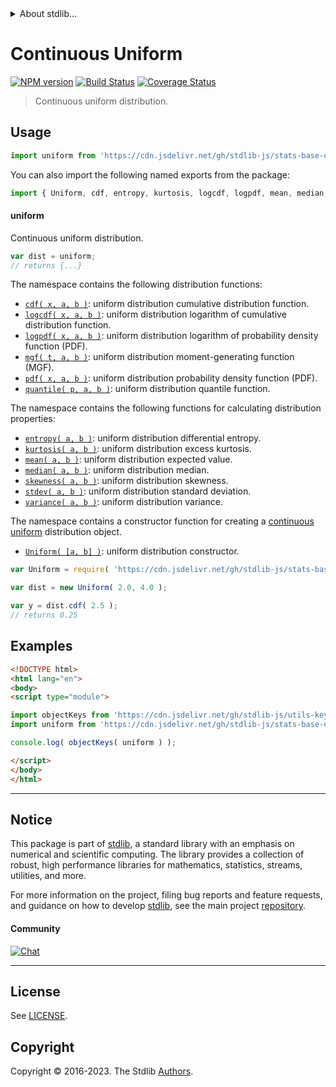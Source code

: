 <!--

@license Apache-2.0

Copyright (c) 2018 The Stdlib Authors.

Licensed under the Apache License, Version 2.0 (the "License");
you may not use this file except in compliance with the License.
You may obtain a copy of the License at

   http://www.apache.org/licenses/LICENSE-2.0

Unless required by applicable law or agreed to in writing, software
distributed under the License is distributed on an "AS IS" BASIS,
WITHOUT WARRANTIES OR CONDITIONS OF ANY KIND, either express or implied.
See the License for the specific language governing permissions and
limitations under the License.

-->


<details>
  <summary>
    About stdlib...
  </summary>
  <p>We believe in a future in which the web is a preferred environment for numerical computation. To help realize this future, we've built stdlib. stdlib is a standard library, with an emphasis on numerical and scientific computation, written in JavaScript (and C) for execution in browsers and in Node.js.</p>
  <p>The library is fully decomposable, being architected in such a way that you can swap out and mix and match APIs and functionality to cater to your exact preferences and use cases.</p>
  <p>When you use stdlib, you can be absolutely certain that you are using the most thorough, rigorous, well-written, studied, documented, tested, measured, and high-quality code out there.</p>
  <p>To join us in bringing numerical computing to the web, get started by checking us out on <a href="https://github.com/stdlib-js/stdlib">GitHub</a>, and please consider <a href="https://opencollective.com/stdlib">financially supporting stdlib</a>. We greatly appreciate your continued support!</p>
</details>

# Continuous Uniform

[![NPM version][npm-image]][npm-url] [![Build Status][test-image]][test-url] [![Coverage Status][coverage-image]][coverage-url] <!-- [![dependencies][dependencies-image]][dependencies-url] -->

> Continuous uniform distribution.



<section class="usage">

## Usage

```javascript
import uniform from 'https://cdn.jsdelivr.net/gh/stdlib-js/stats-base-dists-uniform@v0.1.0-esm/index.mjs';
```

You can also import the following named exports from the package:

```javascript
import { Uniform, cdf, entropy, kurtosis, logcdf, logpdf, mean, median, mgf, pdf, quantile, skewness, stdev, variance } from 'https://cdn.jsdelivr.net/gh/stdlib-js/stats-base-dists-uniform@v0.1.0-esm/index.mjs';
```

#### uniform

Continuous uniform distribution.

```javascript
var dist = uniform;
// returns {...}
```

The namespace contains the following distribution functions:

<!-- <toc pattern="*+(cdf|pdf|mgf|quantile)*"> -->

<div class="namespace-toc">

-   <span class="signature">[`cdf( x, a, b )`][@stdlib/stats/base/dists/uniform/cdf]</span><span class="delimiter">: </span><span class="description">uniform distribution cumulative distribution function.</span>
-   <span class="signature">[`logcdf( x, a, b )`][@stdlib/stats/base/dists/uniform/logcdf]</span><span class="delimiter">: </span><span class="description">uniform distribution logarithm of cumulative distribution function.</span>
-   <span class="signature">[`logpdf( x, a, b )`][@stdlib/stats/base/dists/uniform/logpdf]</span><span class="delimiter">: </span><span class="description">uniform distribution logarithm of probability density function (PDF).</span>
-   <span class="signature">[`mgf( t, a, b )`][@stdlib/stats/base/dists/uniform/mgf]</span><span class="delimiter">: </span><span class="description">uniform distribution moment-generating function (MGF).</span>
-   <span class="signature">[`pdf( x, a, b )`][@stdlib/stats/base/dists/uniform/pdf]</span><span class="delimiter">: </span><span class="description">uniform distribution probability density function (PDF).</span>
-   <span class="signature">[`quantile( p, a, b )`][@stdlib/stats/base/dists/uniform/quantile]</span><span class="delimiter">: </span><span class="description">uniform distribution quantile function.</span>

</div>

<!-- </toc> -->

The namespace contains the following functions for calculating distribution properties:

<!-- <toc pattern="*+(entropy|kurtosis|mean|median|mode|skewness|stdev|variance)*"> -->

<div class="namespace-toc">

-   <span class="signature">[`entropy( a, b )`][@stdlib/stats/base/dists/uniform/entropy]</span><span class="delimiter">: </span><span class="description">uniform distribution differential entropy.</span>
-   <span class="signature">[`kurtosis( a, b )`][@stdlib/stats/base/dists/uniform/kurtosis]</span><span class="delimiter">: </span><span class="description">uniform distribution excess kurtosis.</span>
-   <span class="signature">[`mean( a, b )`][@stdlib/stats/base/dists/uniform/mean]</span><span class="delimiter">: </span><span class="description">uniform distribution expected value.</span>
-   <span class="signature">[`median( a, b )`][@stdlib/stats/base/dists/uniform/median]</span><span class="delimiter">: </span><span class="description">uniform distribution median.</span>
-   <span class="signature">[`skewness( a, b )`][@stdlib/stats/base/dists/uniform/skewness]</span><span class="delimiter">: </span><span class="description">uniform distribution skewness.</span>
-   <span class="signature">[`stdev( a, b )`][@stdlib/stats/base/dists/uniform/stdev]</span><span class="delimiter">: </span><span class="description">uniform distribution standard deviation.</span>
-   <span class="signature">[`variance( a, b )`][@stdlib/stats/base/dists/uniform/variance]</span><span class="delimiter">: </span><span class="description">uniform distribution variance.</span>

</div>

<!-- </toc> -->

The namespace contains a constructor function for creating a [continuous uniform][uniform-distribution] distribution object.

<!-- <toc pattern="*ctor*"> -->

<div class="namespace-toc">

-   <span class="signature">[`Uniform( [a, b] )`][@stdlib/stats/base/dists/uniform/ctor]</span><span class="delimiter">: </span><span class="description">uniform distribution constructor.</span>

</div>

<!-- </toc> -->

```javascript
var Uniform = require( 'https://cdn.jsdelivr.net/gh/stdlib-js/stats-base-dists-uniform' ).Uniform;

var dist = new Uniform( 2.0, 4.0 );

var y = dist.cdf( 2.5 );
// returns 0.25
```

</section>

<!-- /.usage -->

<section class="examples">

## Examples

<!-- TODO: better examples -->

<!-- eslint no-undef: "error" -->

```html
<!DOCTYPE html>
<html lang="en">
<body>
<script type="module">

import objectKeys from 'https://cdn.jsdelivr.net/gh/stdlib-js/utils-keys@esm/index.mjs';
import uniform from 'https://cdn.jsdelivr.net/gh/stdlib-js/stats-base-dists-uniform@v0.1.0-esm/index.mjs';

console.log( objectKeys( uniform ) );

</script>
</body>
</html>
```

</section>

<!-- /.examples -->

<!-- Section for related `stdlib` packages. Do not manually edit this section, as it is automatically populated. -->

<section class="related">

</section>

<!-- /.related -->

<!-- Section for all links. Make sure to keep an empty line after the `section` element and another before the `/section` close. -->


<section class="main-repo" >

* * *

## Notice

This package is part of [stdlib][stdlib], a standard library with an emphasis on numerical and scientific computing. The library provides a collection of robust, high performance libraries for mathematics, statistics, streams, utilities, and more.

For more information on the project, filing bug reports and feature requests, and guidance on how to develop [stdlib][stdlib], see the main project [repository][stdlib].

#### Community

[![Chat][chat-image]][chat-url]

---

## License

See [LICENSE][stdlib-license].


## Copyright

Copyright &copy; 2016-2023. The Stdlib [Authors][stdlib-authors].

</section>

<!-- /.stdlib -->

<!-- Section for all links. Make sure to keep an empty line after the `section` element and another before the `/section` close. -->

<section class="links">

[npm-image]: http://img.shields.io/npm/v/@stdlib/stats-base-dists-uniform.svg
[npm-url]: https://npmjs.org/package/@stdlib/stats-base-dists-uniform

[test-image]: https://github.com/stdlib-js/stats-base-dists-uniform/actions/workflows/test.yml/badge.svg?branch=v0.1.0
[test-url]: https://github.com/stdlib-js/stats-base-dists-uniform/actions/workflows/test.yml?query=branch:v0.1.0

[coverage-image]: https://img.shields.io/codecov/c/github/stdlib-js/stats-base-dists-uniform/main.svg
[coverage-url]: https://codecov.io/github/stdlib-js/stats-base-dists-uniform?branch=main

<!--

[dependencies-image]: https://img.shields.io/david/stdlib-js/stats-base-dists-uniform.svg
[dependencies-url]: https://david-dm.org/stdlib-js/stats-base-dists-uniform/main

-->

[chat-image]: https://img.shields.io/gitter/room/stdlib-js/stdlib.svg
[chat-url]: https://app.gitter.im/#/room/#stdlib-js_stdlib:gitter.im

[stdlib]: https://github.com/stdlib-js/stdlib

[stdlib-authors]: https://github.com/stdlib-js/stdlib/graphs/contributors

[umd]: https://github.com/umdjs/umd
[es-module]: https://developer.mozilla.org/en-US/docs/Web/JavaScript/Guide/Modules

[deno-url]: https://github.com/stdlib-js/stats-base-dists-uniform/tree/deno
[umd-url]: https://github.com/stdlib-js/stats-base-dists-uniform/tree/umd
[esm-url]: https://github.com/stdlib-js/stats-base-dists-uniform/tree/esm
[branches-url]: https://github.com/stdlib-js/stats-base-dists-uniform/blob/main/branches.md

[stdlib-license]: https://raw.githubusercontent.com/stdlib-js/stats-base-dists-uniform/main/LICENSE

[uniform-distribution]: https://en.wikipedia.org/wiki/Uniform_distribution_%28continuous%29

<!-- <toc-links> -->

[@stdlib/stats/base/dists/uniform/ctor]: https://github.com/stdlib-js/stats-base-dists-uniform-ctor/tree/esm

[@stdlib/stats/base/dists/uniform/entropy]: https://github.com/stdlib-js/stats-base-dists-uniform-entropy/tree/esm

[@stdlib/stats/base/dists/uniform/kurtosis]: https://github.com/stdlib-js/stats-base-dists-uniform-kurtosis/tree/esm

[@stdlib/stats/base/dists/uniform/mean]: https://github.com/stdlib-js/stats-base-dists-uniform-mean/tree/esm

[@stdlib/stats/base/dists/uniform/median]: https://github.com/stdlib-js/stats-base-dists-uniform-median/tree/esm

[@stdlib/stats/base/dists/uniform/skewness]: https://github.com/stdlib-js/stats-base-dists-uniform-skewness/tree/esm

[@stdlib/stats/base/dists/uniform/stdev]: https://github.com/stdlib-js/stats-base-dists-uniform-stdev/tree/esm

[@stdlib/stats/base/dists/uniform/variance]: https://github.com/stdlib-js/stats-base-dists-uniform-variance/tree/esm

[@stdlib/stats/base/dists/uniform/cdf]: https://github.com/stdlib-js/stats-base-dists-uniform-cdf/tree/esm

[@stdlib/stats/base/dists/uniform/logcdf]: https://github.com/stdlib-js/stats-base-dists-uniform-logcdf/tree/esm

[@stdlib/stats/base/dists/uniform/logpdf]: https://github.com/stdlib-js/stats-base-dists-uniform-logpdf/tree/esm

[@stdlib/stats/base/dists/uniform/mgf]: https://github.com/stdlib-js/stats-base-dists-uniform-mgf/tree/esm

[@stdlib/stats/base/dists/uniform/pdf]: https://github.com/stdlib-js/stats-base-dists-uniform-pdf/tree/esm

[@stdlib/stats/base/dists/uniform/quantile]: https://github.com/stdlib-js/stats-base-dists-uniform-quantile/tree/esm

<!-- </toc-links> -->

</section>

<!-- /.links -->
